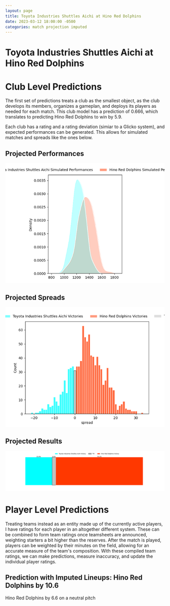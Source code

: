 ```yaml
---  
layout: page  
title: Toyota Industries Shuttles Aichi at Hino Red Dolphins  
date: 2023-03-12 18:00:00 -0500  
categories: match projection imputed  
---
```

# Toyota Industries Shuttles Aichi at Hino Red Dolphins

# Club Level Predictions


The first set of predictions treats a club as the smallest object, as the club develops its members, organizes a gameplan, and deploys its players as needed for each match. This club model has a prediction of 0.666, which translates to predicting Hino Red Dolphins to win by 5.9.

Each club has a rating and a rating deviation (simiar to a Glicko system), and expected performances can be generated. This allows for simulated matches and spreads like the ones below.
## Projected Performances


![Projected Performances](plots/performances_2023-03-12-HinoRedDolphins-ToyotaIndustriesShuttlesAichi.png)
## Projected Spreads


![Projected Spreads](plots/spreads_2023-03-12-HinoRedDolphins-ToyotaIndustriesShuttlesAichi.png)
## Projected Results


![Projected Results](plots/resultbar_2023-03-12-HinoRedDolphins-ToyotaIndustriesShuttlesAichi.png)
# Player Level Predictions


Treating teams instead as an entity made up of the currently active players, I have ratings for each player in an altogether different system. These can be combined to form team ratings once teamsheets are announced, weighting starters a bit higher than the reserves. After the match is played, players can be weighted by their minutes on the field, allowing for an accurate measure of the team's composition. With these compiled team ratings, we can make predictions, measure inaccuracy, and update the individual player ratings.
## Prediction with Imputed Lineups: Hino Red Dolphins by 10.6


Hino Red Dolphins by 6.6 on a neutral pitch

